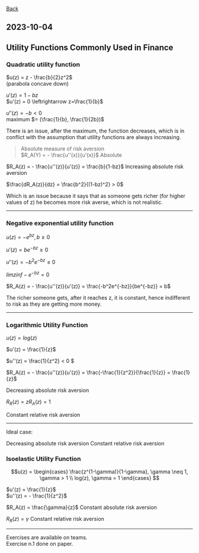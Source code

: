 



[Back](00.md)

## 2023-10-04

## Utility Functions Commonly Used in Finance

### Quadratic utility function
$u(z) = z - \frac{b}{2}z^2$  
(parabola concave down)

$u'(z) = 1 -bz$  
$u'(z) = 0 \leftrightarrow z=\frac{1}{b}$

$u''(z) = -b < 0$  
maximum $= (\frac{1}{b}, \frac{1}{2b})$

There is an issue, after the maximum, the function decreases, which is in conflict with the assumption that utility functions are always increasing.

>Absolute measure of risk aversion  
>$R_A(Y) = - \frac{u''(x)}{u'(x)}$ Absolute

$R_A(z) = - \frac{u''(z)}{u'(z)} = \frac{b}{1-bz}$ Increasing absolute risk aversion

$\frac{dR_A(z)}{dz} = \frac{b^2}{(1-bz)^2} > 0$

Which is an issue because it says that as someone gets richer (for higher values of z) he becomes more risk averse, which is not realistic.

---

### Negative exponential utility function  

$u(z) = - e^{bz}, b\geq0$

$u'(z) = be^{-bz} \geq0$

$u''(z) = -b^2e^{-bz} \leq0$

$lim z inf -e^{-bz} = 0$

$R_A(z) = - \frac{u''(z)}{u'(z)} = \frac{-b^2e^{-bz}}{be^{-bz}} = b$

The richer someone gets, after it reaches z, it is constant, hence indifferent to risk as they are getting more money.

---

### Logarithmic Utility Function

$u(z) = log(z)$

$u'(z) = \frac{1}{z}$

$u''(z) = \frac{1}{z^2} < 0 $

$R_A(z) = - \frac{u''(z)}{u'(z)} = \frac{-\frac{1}{z^2}}{\frac{1}{z}} = \frac{1}{z}$

Decreasing absolute risk aversion

$R_R(z) = zR_A(z) = 1$

Constant relative risk aversion

---

Ideal case: 

Decreasing absolute risk aversion
Constant relative risk aversion

### Isoelastic Utility Function

$$u(z) =
\begin{cases}
\frac{z^(1-\gamma)}{1-\gamma}, \gamma  \neq 1, \gamma > 1  \\
log(z), \gamma = 1
\end{cases}
$$


$u'(z) = \frac{1}{z}$  
$u''(z) = - \frac{1}{z^2}$

$R_A(z) = \frac{\gamma}{z}$ Constant absolute risk aversion

$R_R(z) = \gamma$ Constant relative risk aversion


---

Exercises are available on teams.  
Exercise n.1 done on paper.













